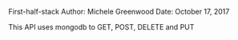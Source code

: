 First-half-stack
Author: Michele Greenwood
Date: October 17, 2017

This API uses mongodb to GET, POST, DELETE and PUT
